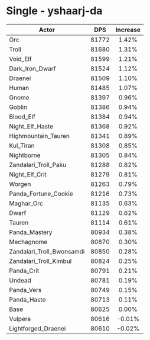 # Single - yshaarj-da
| Actor | DPS | Increase |
|---|:---:|:---:|
|Orc|81772|1.42%|
|Troll|81680|1.31%|
|Void_Elf|81599|1.21%|
|Dark_Iron_Dwarf|81524|1.12%|
|Draenei|81509|1.10%|
|Human|81485|1.07%|
|Gnome|81397|0.96%|
|Goblin|81386|0.94%|
|Blood_Elf|81384|0.94%|
|Night_Elf_Haste|81368|0.92%|
|Highmountain_Tauren|81341|0.89%|
|Kul_Tiran|81308|0.85%|
|Nightborne|81305|0.84%|
|Zandalari_Troll_Paku|81288|0.82%|
|Night_Elf_Crit|81279|0.81%|
|Worgen|81263|0.79%|
|Panda_Fortune_Cookie|81216|0.73%|
|Maghar_Orc|81135|0.63%|
|Dwarf|81129|0.62%|
|Tauren|81114|0.61%|
|Panda_Mastery|80934|0.38%|
|Mechagnome|80870|0.30%|
|Zandalari_Troll_Bwonsamdi|80850|0.28%|
|Zandalari_Troll_Kimbul|80824|0.25%|
|Panda_Crit|80791|0.21%|
|Undead|80781|0.19%|
|Panda_Vers|80749|0.15%|
|Panda_Haste|80713|0.11%|
|Base|80625|0.00%|
|Vulpera|80616|-0.01%|
|Lightforged_Draenei|80610|-0.02%|
